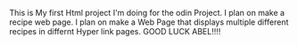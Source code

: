This is My first Html project I'm doing for the odin Project.
I plan on make a recipe web page. I plan on make a Web Page that displays multiple different recipes in differnt Hyper link pages. GOOD LUCK ABEL!!!!
